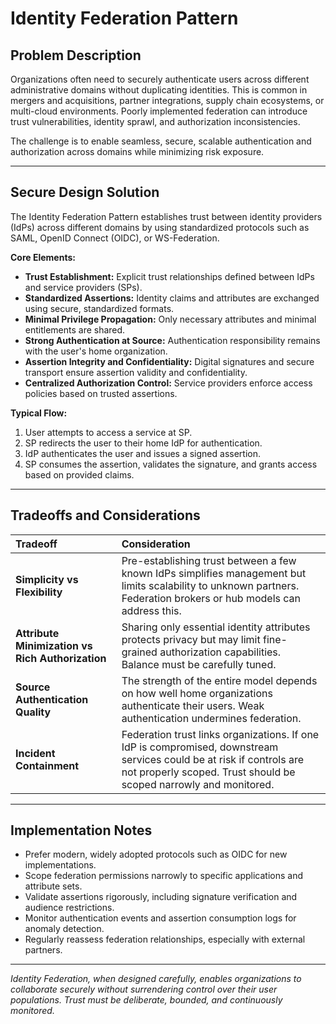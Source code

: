 # Identity Federation Pattern

## Problem Description

Organizations often need to securely authenticate users across different administrative domains without duplicating identities. This is common in mergers and acquisitions, partner integrations, supply chain ecosystems, or multi-cloud environments. Poorly implemented federation can introduce trust vulnerabilities, identity sprawl, and authorization inconsistencies.

The challenge is to enable seamless, secure, scalable authentication and authorization across domains while minimizing risk exposure.

---

## Secure Design Solution

The Identity Federation Pattern establishes trust between identity providers (IdPs) across different domains by using standardized protocols such as SAML, OpenID Connect (OIDC), or WS-Federation.

**Core Elements:**
- **Trust Establishment:** Explicit trust relationships defined between IdPs and service providers (SPs).
- **Standardized Assertions:** Identity claims and attributes are exchanged using secure, standardized formats.
- **Minimal Privilege Propagation:** Only necessary attributes and minimal entitlements are shared.
- **Strong Authentication at Source:** Authentication responsibility remains with the user's home organization.
- **Assertion Integrity and Confidentiality:** Digital signatures and secure transport ensure assertion validity and confidentiality.
- **Centralized Authorization Control:** Service providers enforce access policies based on trusted assertions.

**Typical Flow:**
1. User attempts to access a service at SP.
2. SP redirects the user to their home IdP for authentication.
3. IdP authenticates the user and issues a signed assertion.
4. SP consumes the assertion, validates the signature, and grants access based on provided claims.

---

## Tradeoffs and Considerations

| Tradeoff | Consideration |
|:---------|:--------------|
| **Simplicity vs Flexibility** | Pre-establishing trust between a few known IdPs simplifies management but limits scalability to unknown partners. Federation brokers or hub models can address this. |
| **Attribute Minimization vs Rich Authorization** | Sharing only essential identity attributes protects privacy but may limit fine-grained authorization capabilities. Balance must be carefully tuned. |
| **Source Authentication Quality** | The strength of the entire model depends on how well home organizations authenticate their users. Weak authentication undermines federation. |
| **Incident Containment** | Federation trust links organizations. If one IdP is compromised, downstream services could be at risk if controls are not properly scoped. Trust should be scoped narrowly and monitored. |

---

## Implementation Notes

- Prefer modern, widely adopted protocols such as OIDC for new implementations.
- Scope federation permissions narrowly to specific applications and attribute sets.
- Validate assertions rigorously, including signature verification and audience restrictions.
- Monitor authentication events and assertion consumption logs for anomaly detection.
- Regularly reassess federation relationships, especially with external partners.

---

*Identity Federation, when designed carefully, enables organizations to collaborate securely without surrendering control over their user populations. Trust must be deliberate, bounded, and continuously monitored.*

